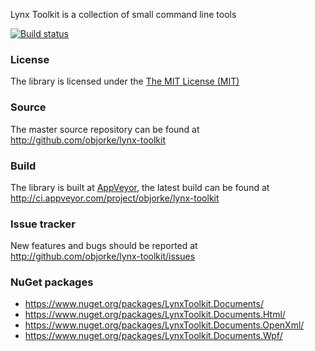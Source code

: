 Lynx Toolkit is a collection of small command line tools

[![Build status](https://ci.appveyor.com/api/projects/status/x4mac59q5qtbu35k)](https://ci.appveyor.com/project/objorke/lynx-toolkit)

### License

The library is licensed under the [The MIT License (MIT)](https://raw.githubusercontent.com/objorke/lynx-toolkit/master/LICENSE)

### Source

The master source repository can be found at http://github.com/objorke/lynx-toolkit

### Build

The library is built at [AppVeyor](http://appveyor.com/), the latest build can be found at http://ci.appveyor.com/project/objorke/lynx-toolkit

### Issue tracker

New features and bugs should be reported at http://github.com/objorke/lynx-toolkit/issues

### NuGet packages

- https://www.nuget.org/packages/LynxToolkit.Documents/
- https://www.nuget.org/packages/LynxToolkit.Documents.Html/
- https://www.nuget.org/packages/LynxToolkit.Documents.OpenXml/
- https://www.nuget.org/packages/LynxToolkit.Documents.Wpf/
